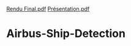 [Rendu Final.pdf](https://github.com/Laboisse/Airbus-Ship-Detection/files/7083176/Rendu.Final.pdf)
[Présentation.pdf](https://github.com/Laboisse/Airbus-Ship-Detection/files/7083178/Presentation.pdf)
# Airbus-Ship-Detection
